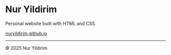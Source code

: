 # Nur Yildirim

Personal website built with HTML and CSS.

[nuryildirim.github.io](https://nuryildirim.github.io/)

---

© 2025 Nur Yildirim
